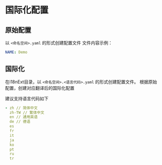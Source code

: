 # 国际化配置

## 原始配置

以 `<命名空间>.yaml` 的形式创建配置文件
文件内容示例：

```yaml
NAME: Demo
```

## 国际化

在i18nExt目录，以 `<命名空间>.<语言代码>.yaml` 的形式创建配置文件。
根据原始配置，创建对应翻译后的国际化配置

建议支持语言代码如下

```yaml
- zh // 简体中文
  zh-TW // 繁体中文
  en // 通用英语
  de // 德语
  es
  fr
  it
  ja
  ko
  pt
  ru
  tr
```
